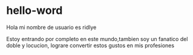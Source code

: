 # hello-word

Hola mi nombre de usuario es ridlye


Estoy entrando por completo en este mundo,tambien soy un fanatico del doble y locucion, lograre convertir estos gustos en mis profesiones
